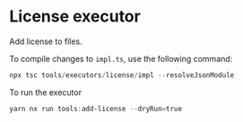 # License executor

Add license to files.

To compile changes to `impl.ts`, use the following command:

```powershell
npx tsc tools/executors/license/impl --resolveJsonModule
```

To run the executor

```powershell
yarn nx run tools:add-license --dryRun=true
```
